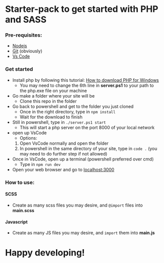 # Starter-pack to get started with PHP and SASS

### Pre-requisites:

- <a href="https://nodejs.org/en/download/prebuilt-installer">Nodejs</a>
- <a href="https://git-scm.com/downloads">Git</a> (obviously)
- <a href="https://code.visualstudio.com/download">Vs Code</a>

### Get started

- Install php by following this tutorial: <a href="https://www.geeksforgeeks.org/how-to-install-php-in-windows-10/">How to download PHP for Windows</a>
  - You may need to change the 6th line in **server.ps1** to your path to the php.exe file on your machine
- Go make a folder where your site will be
  - Clone this repo in the folder
- Go back to powershell and get to the folder you just cloned
  - Once in the right directory, type in `npm install`
  - Wait for the download to finish
- Still in powershell, type in `./server.ps1 start`
  - This will start a php server on the port 8000 of your local network
- open up VsCode
  - Options:
  1. Open VsCode normally and open the folder
  2. In powershell in the same directory of your site, type in `code .` (you may need to do further step if not allowed)
- Once in VsCode, open up a terminal (powershell preferred over cmd)
  - Type in `npm run dev`
- Open your web browser and go to <a href="http://localhost:3000">localhost:3000</a>

### How to use:

#### SCSS

- Create as many scss files you may desire, and `@import` files into **main.scss**

#### Javascript

- Create as many JS files you may desire, and `import` them into **main.js**

# Happy developing!
